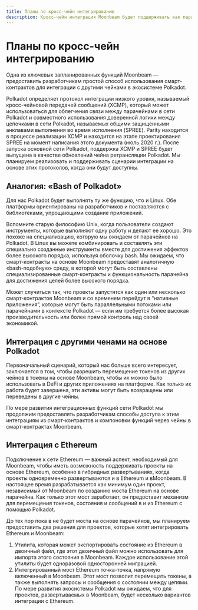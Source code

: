 ```yaml
---
title: Планы по кросс-чейн интегрированию
description: Кросс-чейн интеграция Moonbeam будет поддерживать как парачейны на базе Polkadot, так и чейны, отличные от Polkadot, например, Ethereum.
---
```


# Планы по кросс-чейн интегрированию

Одна из ключевых запланированных функций Moonbeam — предоставить разработчикам простой способ использования смарт-контрактов для интеграции с другими чейнами в экосистеме Polkadot.

Polkadot определяет протокол интеграции низкого уровня, называемый кросс-чейновой передачей сообщений (XCMP), который может использоваться для облегчения связи между парачейнами в сети Polkadot и совместного использования доверенной логики между цепочками в сети Polkadot, называемых общими защищенными анклавами выполнения во время исполнения (SPREE). Parity находится в процессе реализации XCMP и находится на этапе проектирования SPREE на момент написания этого документа (июль 2020 г.). После запуска основной сети Polkadot, поддержка XCMP и SPREE будет выпущена в качестве обновлений чейна ретрансляции Polkadot. Мы планируем реализовать и поддерживать сценарии интеграции на основе этих протоколов, когда они будут доступны.

## Аналогия: «Bash of Polkadot»

Для нас Polkadot будет выполнять ту же функцию, что и Linux. Обе платформы ориентированы на разработчиков и поставляются с библиотеками, упрощающими создание приложений. 

Вспомните старую философию Unix, когда пользователи создают инструменты, которые выполняют одну работу и делают ее хорошо. Это похоже на специализацию, которую мы ожидаем от парачейнов на Polkadot. В Linux вы можете комбинировать и составлять эти специально созданные инструменты вместе для достижения эффектов более высокого порядка, используя оболочку bash. Мы ожидаем, что смарт-контракты на основе Moonbeam предоставят аналогичную «bash-подобную» среду, в которой могут быть составлены специализированные смарт-контракты и функциональность парачейна для достижения целей более высокого порядка.

Может случиться так, что проекты запустятся как один или несколько смарт-контрактов Moonbeam и со временем перейдут в “нативные приложения”, которые могут быть параллельными потоками или парачейнами в контексте Polkadot — если им требуется более высокая производительность или более прямой контроль над своей экономикой.

## Интеграция с другими ченами на основе Polkadot

Первоначальный сценарий, который нас больше всего интересует, заключается в том, чтобы разрешить перемещение токенов из других чейнов в токены на основе Moonbeam, чтобы их можно было использовать в DeFi и других приложениях на платформе. Как только их работа будет завершена, эти активы могут быть возвращены или переведены в другие чейны.

По мере развития интеграционных функций сети Polkadot мы продолжим предоставлять разработчикам способы доступа к этим интеграциям из смарт-контрактов и компоновки функций через чейны в смарт-контрактах Moonbeam.

## Интеграция с Ethereum

Подключение к сети Ethereum — важный аспект, необходимый для Moonbeam, чтобы иметь возможность поддерживать проекты на основе Ethereum, особенно в гибридных развертываниях, когда проекты одновременно развертываются и в Ethereum и вMoonbeam. В настоящее время разрабатывается как минимум один проект, независимый от Moonbeam по созданию моста Ethereum на основе парачейна. Как только этот мост заработает, он предоставит механизм для перемещения токенов, состояния и сообщений в и из Ethereum с помощью Polkadot.

До тех пор пока в не будет моста на основе парачейнов, мы планируем предоставить два решения для проектов, которые хотят интегрировать Ethereum и Moonbeam:

 1. Утилита, которая может экспортировать состояние из Ethereum в двоичный файл, где этот двоичный файл можно использовать для импорта этого состояния в Moonbeam. Каждое использование этой утилиты будет одноразовой односторонней миграцией.
 2. Интегрированный мост Ethereum точка-точка, напрямую включенный в Moonbeam. Этот мост позволит перемещать токены, а также выполнять запросы и сообщения о состоянии между цепями. По мере развития экосистемы Polkadot мы ожидаем, что для проектов, развертываемых в Moonbeam, будет несколько вариантов интеграции с Ethereum.
